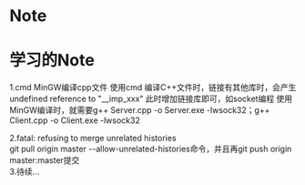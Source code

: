 # Note
# 学习的Note

1.cmd MinGW编译cpp文件 使用cmd 编译C++文件时，链接有其他库时，会产生 undefined reference to "\_\_imp_xxx" 此时增加链接库即可，如socket编程 使用MinGW编译时，就需要g++ Server.cpp -o Server.exe -lwsock32；g++ Client.cpp -o Client.exe -lwsock32 <br>

2.fatal: refusing to merge unrelated histories<br>git pull origin master --allow-unrelated-histories命令，并且再git push origin master:master提交<br>
3.待续...

